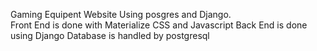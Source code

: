 Gaming Equipent Website 
Using posgres and Django.<br>
Front End is done with Materialize CSS and Javascript
Back End is done using Django
Database is handled by postgresql 
